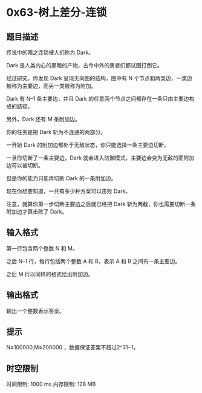 # 0x63-树上差分-连锁

## 题目描述

传说中的暗之连锁被人们称为 Dark。

Dark 是人类内心的黑暗的产物，古今中外的勇者们都试图打倒它。

经过研究，你发现 Dark 呈现无向图的结构，图中有 N 个节点和两类边，一类边被称为主要边，而另一类被称为附加。

Dark 有 N–1 条主要边，并且 Dark 的任意两个节点之间都存在一条只由主要边构成的路径。

另外，Dark 还有 M 条附加边。

你的任务是把 Dark 斩为不连通的两部分。

一开始 Dark 的附加边都处于无敌状态，你只能选择一条主要边切断。

一旦你切断了一条主要边，Dark 就会进入防御模式，主要边会变为无敌的而附加边可以被切断。

但是你的能力只能再切断 Dark 的一条附加边。

现在你想要知道，一共有多少种方案可以击败 Dark。

注意，就算你第一步切断主要边之后就已经把 Dark 斩为两截，你也需要切断一条附加边才算击败了 Dark。

## 输入格式

第一行包含两个整数 N 和 M。

之后 N–1 行，每行包括两个整数 A 和 B，表示 A 和 B 之间有一条主要边。

之后 M 行以同样的格式给出附加边。

## 输出格式

输出一个整数表示答案。

## 提示

N≤100000,M≤200000 ，数据保证答案不超过2^31−1。

## 时空限制

时间限制: 1000 ms
内存限制: 128 MB
